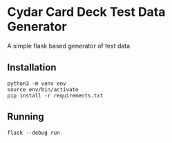 # Cydar Card Deck Test Data Generator

A simple flask based generator of test data

## Installation

```
python3 -m venv env
source env/bin/activate
pip install -r requirements.txt
```

## Running
```
flask --debug run
```